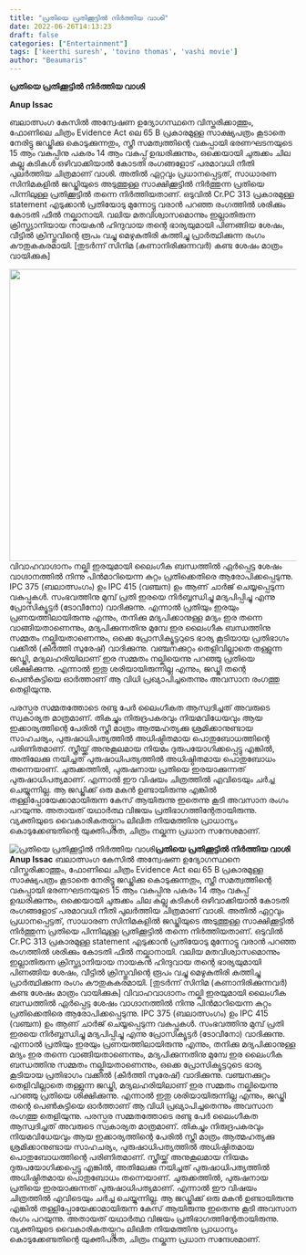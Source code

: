 ```yaml
---
title: "പ്രതിയെ പ്രതിക്കൂട്ടിൽ നിർത്തിയ വാശി"
date: 2022-06-26T14:13:23
draft: false
categories: ["Entertainment"]
tags: ['keerthi suresh', 'tovino thomas', 'vashi movie']
author: "Beaumaris"
---
```


<strong>പ്രതിയെ പ്രതിക്കൂട്ടിൽ നിർത്തിയ വാശി</strong>

<strong>Anup Issac</strong>

ബലാത്സംഗ കേസിൽ അന്വേഷണ ഉദ്യോഗസ്ഥനെ വിസ്തരിക്കാത്തും, ഫോണിലെ ചിത്രം Evidence Act ലെ 65 B പ്രകാരമുള്ള സാക്ഷ്യപത്രം കൂടാതെ നേരിട്ടു ജഡ്ജിക്കു കൊടുക്കുന്നതും, സ്ത്രീ സമത്വത്തിന്റെ വകുപ്പായി ഭരണഘടനയുടെ 15 ആം വകുപ്പിനു പകരം 14 ആം വകുപ്പ് ഉദ്ധരിക്കുന്നും, ഒക്കെയായി ചുരുക്കം ചില കല്ലു കടികൾ ഒഴിവാക്കിയാൽ കോടതി രംഗങ്ങളോട് പരമാവധി നീതി പുലർത്തിയ ചിത്രമാണ് വാശി. അതിൽ ഏറ്റവും പ്രധാനപ്പെട്ടത്, സാധാരണ സിനിമകളിൽ ജഡ്ജിയുടെ അടുത്തുള്ള സാക്ഷിക്കൂട്ടിൽ നിർത്തുന്ന പ്രതിയെ പിന്നിലുള്ള പ്രതിക്കൂട്ടിൽ തന്നെ നിർത്തിയതാണ്. ഒടുവിൽ Cr.PC 313 പ്രകാരമുള്ള statement എടുക്കാൻ പ്രതിയോടു മുന്നോട്ടു വരാൻ പറഞ്ഞ രംഗത്തിൽ ശരിക്കും കോടതി ഫീൽ നല്കാനായി. വലിയ മതവിശ്വാസമൊന്നും ഇല്ലാതിരുന്ന ക്രിസ്ത്യാനിയായ നായകൻ ഹിന്ദുവായ തന്റെ ഭാര്യയുമായി പിണങ്ങിയ ശേഷം, വീട്ടിൽ ക്രിസ്തുവിന്റെ രൂപം വച്ചു മെഴുകുതിരി കത്തിച്ചു പ്രാർത്ഥിക്കുന്ന രംഗം കൗതുകകരമായി.
[തുടർന്ന് സിനിമ (കണാനിരിക്കുന്നവർ) കണ്ട ശേഷം മാത്രം വായിക്കുക]

<img class="wp-image-340794 aligncenter" src="https://cdn.boolokam.com/articles/2022/06/feff.webp" alt="" width="854" height="512" />വിവാഹവാഗ്ദാനം നല്കി ഇരയുമായി ലൈംഗീക ബന്ധത്തിൽ ഏർപ്പെട്ട ശേഷം വാഗ്ദാനത്തിൽ നിന്നു പിൻമാറിയെന്ന കുറ്റം പ്രതിക്കെതിരെ ആരോപിക്കപ്പെടുന്നു. IPC 375 (ബലാത്സംഗം) ഉം IPC 415 (വഞ്ചന) ഉം ആണ് ചാർജ് ചെയ്യപ്പെടുന്ന വകുപ്പുകൾ. സംഭവത്തിനു മുമ്പ് പ്രതി ഇരയെ നിർബ്ബന്ധിച്ചു മദ്യപിപ്പിച്ചു എന്നു പ്രോസിക്യൂട്ടർ (ടോവീനോ) വാദിക്കുന്നു. എന്നാൽ പ്രതിയും ഇരയും പ്രണയത്തിലായിരുന്നു എന്നും, തനിക്കു മദ്യപിക്കാനുള്ള മദ്യം ഇര തന്നെ വാങ്ങിയതാണെന്നും, മദ്യപിക്കുന്നതിനു മുമ്പേ ഇര ലൈംഗീക ബന്ധത്തിനു സമ്മതം നല്കിയതാണെന്നും, ഒക്കെ പ്രോസിക്യൂട്ടറുടെ ഭാര്യ കൂടിയായ പ്രതിഭാഗം വക്കീൽ (കീർത്തി സുരേഷ്) വാദിക്കുന്നു. വഞ്ചനക്കുറ്റം തെളിവില്ലാതെ തള്ളുന്ന ജഡ്ജി, മദ്യലഹരിയിലാണ് ഇര സമ്മതം നല്കിയെന്നു പറഞ്ഞു പ്രതിയെ ശിക്ഷിക്കുന്നു. എന്നാൽ ഇതു ശരിയായിരുന്നില്ല എന്നും, ജഡ്ജി തന്റെ പെൺകുട്ടിയെ ഓർത്താണ് ആ വിധി പ്രഖ്യാപിച്ചതെന്നും അവസാന രംഗത്തു തെളിയുന്നു.

പരസ്പര സമ്മതത്തോടെ രണ്ടു പേർ ലൈംഗീകത ആസ്വദിച്ചത് അവരുടെ സ്വകാര്യത മാത്രമാണ്. തികച്ചും നിരുദ്രപകരവും നിയമവിധേയവും ആയ ഇക്കാര്യത്തിന്റെ പേരിൽ സ്ത്രീ മാത്രം ആത്മഹത്യക്കു ശ്രമിക്കാനുണ്ടായ സാഹചര്യം, പുരുഷാധിപത്യത്തിൽ അധിഷ്ഠിതമായ പൊതുബോധത്തിന്റെ പരിണിതമാണ്. സ്ത്രീയ്ക്ക് അനുകൂലമായ നിയമം ദുരുപയോഗിക്കപ്പെട്ടു എങ്കിൽ, അതിലേക്കു നയിച്ചത് പുരുഷാധിപത്യത്തിൽ അധിഷ്ഠിതമായ പൊതുബോധം തന്നെയാണ്. ചുരുക്കത്തിൽ, പുരുഷനായ പ്രതിയെ ഇരയാക്കുന്നത് പുരുഷാധിപത്യമാണ്. എന്നാൽ ഈ വിഷയം ചിത്രത്തിൽ എവിടെയും ചർച്ച ചെയ്യുന്നില്ല.
ആ ജഡ്ജിക്ക് ഒരു മകൻ ഉണ്ടായിരുന്നു എങ്കിൽ തള്ളിപ്പോയേക്കാമായിരുന്ന കേസ് ആയിരുന്നു ഇതെന്നു കൂടി അവസാന രംഗം പറയുന്നു. അതായത് യഥാർത്ഥ വിജയം പ്രതിഭാഗത്തിന്റേതായിരുന്നു. വ്യക്തിയുടെ വൈകാരികതയ്പ്പുറം ലിഖിത നിയമത്തിനു പ്രാധാന്യം കൊടുക്കേണ്ടതിന്റെ യുക്തിപരത, ചിത്രം നല്കുന്ന പ്രധാന സന്ദേശമാണ്.


![പ്രതിയെ പ്രതിക്കൂട്ടിൽ നിർത്തിയ വാശി](https://cdn.boolokam.com/articles/2022/06/feff.webp)**പ്രതിയെ പ്രതിക്കൂട്ടിൽ നിർത്തിയ വാശി** **Anup Issac** ബലാത്സംഗ കേസിൽ അന്വേഷണ ഉദ്യോഗസ്ഥനെ വിസ്തരിക്കാത്തും, ഫോണിലെ ചിത്രം Evidence Act ലെ 65 B പ്രകാരമുള്ള സാക്ഷ്യപത്രം കൂടാതെ നേരിട്ടു ജഡ്ജിക്കു കൊടുക്കുന്നതും, സ്ത്രീ സമത്വത്തിന്റെ വകുപ്പായി ഭരണഘടനയുടെ 15 ആം വകുപ്പിനു പകരം 14 ആം വകുപ്പ് ഉദ്ധരിക്കുന്നും, ഒക്കെയായി ചുരുക്കം ചില കല്ലു കടികൾ ഒഴിവാക്കിയാൽ കോടതി രംഗങ്ങളോട് പരമാവധി നീതി പുലർത്തിയ ചിത്രമാണ് വാശി. അതിൽ ഏറ്റവും പ്രധാനപ്പെട്ടത്, സാധാരണ സിനിമകളിൽ ജഡ്ജിയുടെ അടുത്തുള്ള സാക്ഷിക്കൂട്ടിൽ നിർത്തുന്ന പ്രതിയെ പിന്നിലുള്ള പ്രതിക്കൂട്ടിൽ തന്നെ നിർത്തിയതാണ്. ഒടുവിൽ Cr.PC 313 പ്രകാരമുള്ള statement എടുക്കാൻ പ്രതിയോടു മുന്നോട്ടു വരാൻ പറഞ്ഞ രംഗത്തിൽ ശരിക്കും കോടതി ഫീൽ നല്കാനായി. വലിയ മതവിശ്വാസമൊന്നും ഇല്ലാതിരുന്ന ക്രിസ്ത്യാനിയായ നായകൻ ഹിന്ദുവായ തന്റെ ഭാര്യയുമായി പിണങ്ങിയ ശേഷം, വീട്ടിൽ ക്രിസ്തുവിന്റെ രൂപം വച്ചു മെഴുകുതിരി കത്തിച്ചു പ്രാർത്ഥിക്കുന്ന രംഗം കൗതുകകരമായി. [തുടർന്ന് സിനിമ (കണാനിരിക്കുന്നവർ) കണ്ട ശേഷം മാത്രം വായിക്കുക] വിവാഹവാഗ്ദാനം നല്കി ഇരയുമായി ലൈംഗീക ബന്ധത്തിൽ ഏർപ്പെട്ട ശേഷം വാഗ്ദാനത്തിൽ നിന്നു പിൻമാറിയെന്ന കുറ്റം പ്രതിക്കെതിരെ ആരോപിക്കപ്പെടുന്നു. IPC 375 (ബലാത്സംഗം) ഉം IPC 415 (വഞ്ചന) ഉം ആണ് ചാർജ് ചെയ്യപ്പെടുന്ന വകുപ്പുകൾ. സംഭവത്തിനു മുമ്പ് പ്രതി ഇരയെ നിർബ്ബന്ധിച്ചു മദ്യപിപ്പിച്ചു എന്നു പ്രോസിക്യൂട്ടർ (ടോവീനോ) വാദിക്കുന്നു. എന്നാൽ പ്രതിയും ഇരയും പ്രണയത്തിലായിരുന്നു എന്നും, തനിക്കു മദ്യപിക്കാനുള്ള മദ്യം ഇര തന്നെ വാങ്ങിയതാണെന്നും, മദ്യപിക്കുന്നതിനു മുമ്പേ ഇര ലൈംഗീക ബന്ധത്തിനു സമ്മതം നല്കിയതാണെന്നും, ഒക്കെ പ്രോസിക്യൂട്ടറുടെ ഭാര്യ കൂടിയായ പ്രതിഭാഗം വക്കീൽ (കീർത്തി സുരേഷ്) വാദിക്കുന്നു. വഞ്ചനക്കുറ്റം തെളിവില്ലാതെ തള്ളുന്ന ജഡ്ജി, മദ്യലഹരിയിലാണ് ഇര സമ്മതം നല്കിയെന്നു പറഞ്ഞു പ്രതിയെ ശിക്ഷിക്കുന്നു. എന്നാൽ ഇതു ശരിയായിരുന്നില്ല എന്നും, ജഡ്ജി തന്റെ പെൺകുട്ടിയെ ഓർത്താണ് ആ വിധി പ്രഖ്യാപിച്ചതെന്നും അവസാന രംഗത്തു തെളിയുന്നു. പരസ്പര സമ്മതത്തോടെ രണ്ടു പേർ ലൈംഗീകത ആസ്വദിച്ചത് അവരുടെ സ്വകാര്യത മാത്രമാണ്. തികച്ചും നിരുദ്രപകരവും നിയമവിധേയവും ആയ ഇക്കാര്യത്തിന്റെ പേരിൽ സ്ത്രീ മാത്രം ആത്മഹത്യക്കു ശ്രമിക്കാനുണ്ടായ സാഹചര്യം, പുരുഷാധിപത്യത്തിൽ അധിഷ്ഠിതമായ പൊതുബോധത്തിന്റെ പരിണിതമാണ്. സ്ത്രീയ്ക്ക് അനുകൂലമായ നിയമം ദുരുപയോഗിക്കപ്പെട്ടു എങ്കിൽ, അതിലേക്കു നയിച്ചത് പുരുഷാധിപത്യത്തിൽ അധിഷ്ഠിതമായ പൊതുബോധം തന്നെയാണ്. ചുരുക്കത്തിൽ, പുരുഷനായ പ്രതിയെ ഇരയാക്കുന്നത് പുരുഷാധിപത്യമാണ്. എന്നാൽ ഈ വിഷയം ചിത്രത്തിൽ എവിടെയും ചർച്ച ചെയ്യുന്നില്ല. ആ ജഡ്ജിക്ക് ഒരു മകൻ ഉണ്ടായിരുന്നു എങ്കിൽ തള്ളിപ്പോയേക്കാമായിരുന്ന കേസ് ആയിരുന്നു ഇതെന്നു കൂടി അവസാന രംഗം പറയുന്നു. അതായത് യഥാർത്ഥ വിജയം പ്രതിഭാഗത്തിന്റേതായിരുന്നു. വ്യക്തിയുടെ വൈകാരികതയ്പ്പുറം ലിഖിത നിയമത്തിനു പ്രാധാന്യം കൊടുക്കേണ്ടതിന്റെ യുക്തിപരത, ചിത്രം നല്കുന്ന പ്രധാന സന്ദേശമാണ്.
